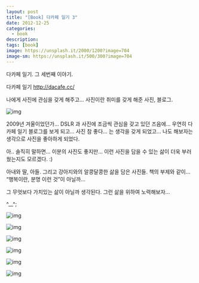 ```yaml
---
layout: post
title: "[Book] 다카페 일기 3"
date: 2012-12-25
categories:
  - book
description:
tags: [book]
image: https://unsplash.it/2000/1200?image=704
image-sm: https://unsplash.it/500/300?image=704
---
```


다카페 일기. 그 세번째 이야기.

다카페 일기   http://dacafe.cc/

나에게 사진에 관심을 갖게 해주고…
사진이란 취미를 갖게 해준 사진, 블로그.

<!--more-->

![img](http://i947.photobucket.com/albums/ad312/tkhwang/blog1/DSC_7586.jpg?fit=600%2C471)

2009년 겨울이었던가…
DSLR 과 사진에 조금씩 관심을 갖고 있던 즈음에… 우연히 다카페 일기 블로그를 보게 되고…
사진 참 좋다… 는 생각을 갖게 되었고…
나도 해보자는 생각으로 사진을 좋아하게 되었다.

아.. 솔직히 말하면…
이분의 사진도 좋지만… 이런 사진을 담을 수 있는 삶이 더욱 부러웠는지도 모르겠다. :)

아내와 딸, 아들. 그리고 강아지와의 알콩달콩한 삶을 담은 사진들.
책의 부제와 같이… “행복이란, 분명 이런 것”이 아닐까…

그 무엇보다 가치있는 삶이 아닐까 생각된다.
그런 삶을 위하여 노력해보자…

^__^;

![img](http://i947.photobucket.com/albums/ad312/tkhwang/blog1/DSC_7597.jpg?fit=600%2C471)

![img](http://i947.photobucket.com/albums/ad312/tkhwang/blog1/DSC_7591.jpg?fit=600%2C471)

![img](http://i947.photobucket.com/albums/ad312/tkhwang/blog1/DSC_7599.jpg?fit=600%2C471)

![img](http://i947.photobucket.com/albums/ad312/tkhwang/blog1/DSC_7601.jpg?fit=600%2C471)

![img](http://i947.photobucket.com/albums/ad312/tkhwang/blog1/DSC_7604.jpg?fit=600%2C471)

![img](http://i0.wp.com/image.aladin.co.kr/product/2185/95/cover/8997296221_1.jpg?w=600)
